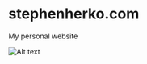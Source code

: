 stephenherko.com
======================

My personal website

![Alt text](https://github.com/stephenherko/stephenherko.github.io/blob/master/img/screenshot.png)
